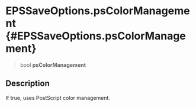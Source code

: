 EPSSaveOptions.psColorManagement {#EPSSaveOptions.psColorManagement}
================================

> bool **psColorManagement**

Description
-----------

If true, uses PostScript color management.
